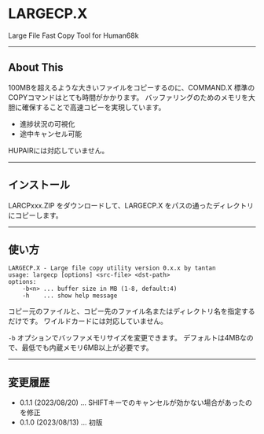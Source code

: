 # LARGECP.X

Large File Fast Copy Tool for Human68k

---

## About This

100MBを超えるような大きいファイルをコピーするのに、COMMAND.X 標準のCOPYコマンドはとても時間がかかります。
バッファリングのためのメモリを大胆に確保することで高速コピーを実現しています。

* 進捗状況の可視化
* 途中キャンセル可能

HUPAIRには対応していません。

---

## インストール

LARCPxxx.ZIP をダウンロードして、LARGECP.X をパスの通ったディレクトリにコピーします。

---

## 使い方

    LARGECP.X - Large file copy utility version 0.x.x by tantan
    usage: largecp [options] <src-file> <dst-path>
    options:
        -b<n> ... buffer size in MB (1-8, default:4)
        -h    ... show help message

コピー元のファイルと、コピー先のファイル名またはディレクトリ名を指定するだけです。
ワイルドカードには対応していません。

`-b` オプションでバッファメモリサイズを変更できます。
デフォルトは4MBなので、最低でも内蔵メモリ6MB以上が必要です。

---

## 変更履歴

* 0.1.1 (2023/08/20) ... SHIFTキーでのキャンセルが効かない場合があったのを修正
* 0.1.0 (2023/08/13) ... 初版